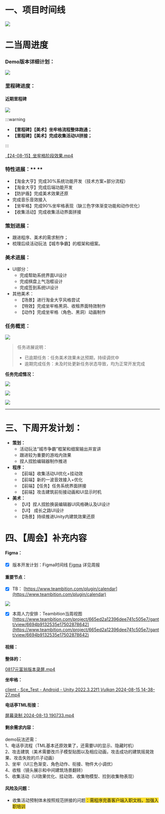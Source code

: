 # 一、项目时间线
![](https://cdn.nlark.com/yuque/0/2024/png/12926950/1718350036964-226ddddb-bb41-43bc-9e9c-8d347f51cb0a.png)

# 二当周进度
### Demo版本详细计划：
![](https://cdn.nlark.com/yuque/0/2024/png/12926950/1723881828294-04491e82-e35f-4069-aab4-caeacef651a8.png)

### 里程碑进度：
#### 近期里程碑
![](https://cdn.nlark.com/yuque/0/2024/png/12926950/1723881896499-a594f6ed-d065-4395-b513-8464e8fc7578.png)

:::warning
+ **【里程碑】【美术】坐牢格流程整体跑通；**
+ **【里程碑】【美术】完成收集活动UI拼接；**

:::

[【24-08-15】坐牢格阶段效果.mp4](https://snh48group.yuque.com/attachments/yuque/0/2024/mp4/12926950/1723882543599-5c1128af-563b-4c03-8c6f-27c8a695ca53.mp4)

### 特性进展：** **
+ 【淘金大亨】完成30%系统功能开发（技术方案+部分流程）
+ 【淘金大亨】完成后端功能开发
+ 【防护盾】完成美术效果还原 
+ 完成音乐音效接入  
+  【坐牢格】完成90%坐牢格表现（缺三色字体渐变功能和动作优化）
+  【收集活动】完成收集活动界面拼接

### 策划进展：
+  跟进程序、美术的需求制作；
+ 梳理后续活动玩法【城市争霸】的框架和细案。  

### 美术进展：
+  UI部分：
    - 完成帮助系统界面UI设计
    - 完成棋盘上气泡框设计
    - 完成签到系统UI设计
+ 其他美术：
    - 【场景】进行淘金大亨风格尝试
    - 【特效】完成坐牢格黑洞、收租界面特效制作
    - 【动作】完成坐牢格（角色、黑洞）动画制作  

### 任务概览：
![](https://cdn.nlark.com/yuque/0/2024/png/12926950/1723796428702-7e57bf8b-e770-45bb-b3c3-c9b80f41df4a.png)

> 任务进展说明：
>
> + 已逾期任务：任务美术效果未达预期，持续调优中
> + 逾期完成任务：未及时处更新任务状态导致，均为正常开发完成
>

**任务完成情况：**

![](https://cdn.nlark.com/yuque/0/2024/png/12926950/1723796388317-46f85c38-7a29-42bc-985c-29e059b8623b.png)

![](https://cdn.nlark.com/yuque/0/2024/png/12926950/1723796400701-c8e5ca8d-cfca-4ab8-9663-5fd49af38d49.png)

![](https://cdn.nlark.com/yuque/0/2024/png/12926950/1723796411977-13ff9e72-0a33-4051-9914-7c1e05a17072.png)

---

# 三、下周开发计划：
+ **策划：**
    - 活动玩法“城市争霸”框架和细案输出并宣讲
    - 跟进较为重要的游戏内效果
    - 捏人捏脸编辑器制作推进
+ **程序：**
    - 【前端】收集活动UI优化+挂动效
    - 【前端】新的一波音效接入+优化
    - 【前端】【任务】任务系统界面拼接
    - 【前端】攻击建筑前衔接动画和UI显示时机
+ **美术：**
    - 【UI】捏人捏脸换装编辑器UI风格确认及UI设计  
    - 【UI】 成长之路UI设计  
    - 【场景】持续推进Unity内建筑效果还原  

# 四、【周会】补充内容
#### Figma：
- [x] 版本开发计划：Figma时间线 [Figma](https://www.figma.com/board/PpDzZXkFTAbZkd1ffJfBMp/%E7%89%88%E6%9C%AC%E8%AE%A1%E5%88%92?node-id=0-1&t=6hGXDOCPpzfeBsC4-1) 详见周报

#### 重要节点：
- [x] TB： [https://www.teambition.com/plugin/calendar](https://www.teambition.com/plugin/calendar)

![](https://cdn.nlark.com/yuque/0/2024/png/12926950/1723881896499-a594f6ed-d065-4395-b513-8464e8fc7578.png)

- [x] 本周人力安排：Teambition当周视图 [https://www.teambition.com/project/665ed2a12396dee741c505e7/gantt/view/6694b9132535e17502878642](https://www.teambition.com/project/665ed2a12396dee741c505e7/gantt/view/6694b9132535e17502878642)

#### 视频：
**整体的：**

[0817元富翁版本录屏.mp4](https://snh48group.yuque.com/attachments/yuque/0/2024/mp4/12926950/1724045265247-241146ad-bdb3-4c70-8872-396b8b109c52.mp4)

**坐牢格：**

[client - Sce_Test - Android - Unity 2022.3.22f1 _Vulkan_ 2024-08-15 14-38-27.mp4](https://snh48group.yuque.com/attachments/yuque/0/2024/mp4/12926950/1723882368460-d9009c0c-08c3-46ce-8748-1531929bbc19.mp4)

**电话亭TML衔接：**

[屏幕录制 2024-08-13 190733.mp4](https://snh48group.yuque.com/attachments/yuque/0/2024/mp4/12926950/1723882391310-a59f021f-31ec-4961-bda0-fa49ec1c30f2.mp4)

#### 剩余需求内容：
 demo玩法还需：  
1、电话亭流程（TML基本还原效果了，还需要UI的显示、隐藏时机）  
2、攻击建筑（美术需要改爪子模型贴图以及相应动画，攻击成功的建筑摇晃效果、攻击失败的爪子动画）  
3、坐牢（UI三色渐变、角色动作、衔接、物件大小调优）  
4、收租（镜头展示和中间建筑场景翻转）  
5、收集活动（UI效果优化、挂动效、收集物模型、捡到收集物表现）   



#### 风险及问题：
+ 收集活动预制体未按照规范拼接的问题<font style="background-color:#FBDE28;">：需程序完善客户端入职文档，加强入职培训</font>

